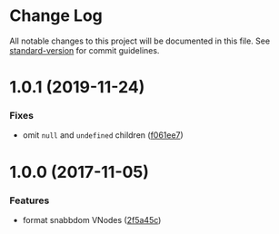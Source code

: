# Change Log

All notable changes to this project will be documented in this file. See [standard-version](https://github.com/conventional-changelog/standard-version) for commit guidelines.

<a name="1.0.0"></a>
# 1.0.1 (2019-11-24)

### Fixes

* omit `null` and `undefined` children ([f061ee7](https://github.com/jeysal/pretty-format-snabbdom/commit/f061ee73f6fd5098583c1a4ad02d886a4e0fd0d4))


<a name="1.0.0"></a>
# 1.0.0 (2017-11-05)

### Features

* format snabbdom VNodes ([2f5a45c](https://github.com/jeysal/pretty-format-snabbdom/commit/2f5a45c))
